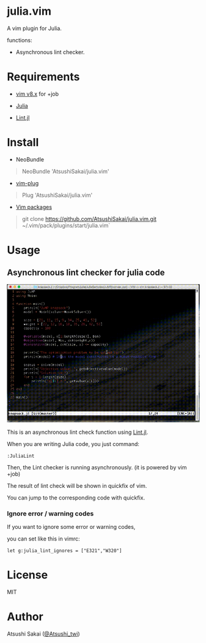 # julia.vim

A vim plugin for Julia.

 

functions:

- Asynchronous lint checker. 

# Requirements

- [vim v8.x](http://www.vim.org/) for +job

- [Julia](https://julialang.org/)

- [Lint.jl](https://github.com/tonyhffong/Lint.jl)

 

# Install

- NeoBundle

> NeoBundle 'AtsushiSakai/julia.vim'

- [vim-plug](https://github.com/junegunn/vim-plug)

> Plug 'AtsushiSakai/julia.vim'

- [Vim packages](http://vimhelp.appspot.com/repeat.txt.html#packages)

> git clone https://github.com/AtsushiSakai/julia.vim.git ~/.vim/pack/plugins/start/julia.vim`

 
# Usage

## Asynchronous lint checker for julia code

![gif1](https://github.com/AtsushiSakai/julia.vim/blob/master/images/JuliaLint.gif)

This is an asynchronous lint check function using [Lint.jl](https://github.com/tonyhffong/Lint.jl).

When you are writing Julia code, you just command:

```
:JuliaLint
```

Then, the Lint checker is running asynchronously. (it is powered by vim +job) 

The result of lint check will be shown in quickfix of vim.

You can jump to the corresponding code with quickfix.


### Ignore error / warning codes

If you want to ignore some error or warning codes,

you can set like this in vimrc:

```
let g:julia_lint_ignores = ["E321","W320"]
```

# License 

MIT

# Author

Atsushi Sakai ([@Atsushi_twi](https://twitter.com/Atsushi_twi))


